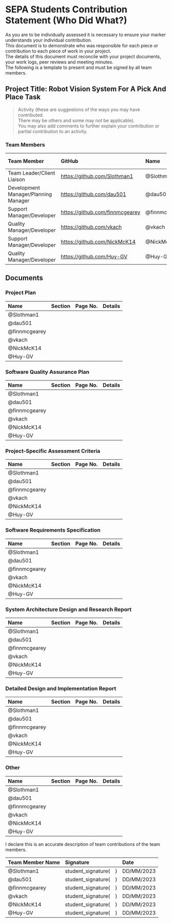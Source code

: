 <link rel="stylesheet" href="../styles/contribution.css" type="text/css">

# SEPA Students Contribution Statement (Who Did What?)
<!--
	Co-Author: @dau501
	Editor(s):
	Year: 2023
-->

As you are to be individually assessed it is necessary to ensure your marker understands your individual contribution.\
This document is to demonstrate who was responsible for each piece or contribution to each piece of work in your project.\
The details of this document must reconcile with your project documents, your work logs, peer reviews and meeting minutes.\
The following is a template to present and must be signed by all team members.

## Project Title: Robot Vision System For A Pick And Place Task
> Activity (these are suggestions of the ways you may have contributed.\
> There may be others and some may not be applicable).\
> You may also add comments to further explain your contribution or partial contribution to an activity.

### Team Members
|Team Member|GitHub|Name|Student No|
|:-|:-|:-|:-:|
|Team Leader/Client Liaison|<https://github.com/Slothman1>|@Slothman1|id|
|Development Manager/Planning Manager|<https://github.com/dau501>|@dau501|id|
|Support Manager/Developer|<https://github.com/finnmcgearey>|@finnmcgearey|id|
|Quality Manager/Developer|<https://github.com/vkach>|@vkach|id|
|Support Manager/Developer|<https://github.com/NickMcK14>|@NickMcK14|id|
|Quality Manager/Developer|<https://github.com/Huy-GV>|@Huy-GV|id|

<div class="page"/><!-- page break -->

## Documents
### Project Plan
|Name|Section|Page No.|Details|
|:-|:-|:-|:-|
|@Slothman1|<br/>|<br/>|<br/>|
|@dau501|<br/>|<br/>|<br/>|
|@finnmcgearey|<br/>|<br/>|<br/>|
|@vkach|<br/>|<br/>|<br/>|
|@NickMcK14|<br/>|<br/>|<br/>|
|@Huy-GV|<br/>|<br/>|<br/>|

<div class="page"/><!-- page break -->

### Software Quality Assurance Plan
|Name|Section|Page No.|Details|
|:-|:-|:-|:-|
|@Slothman1|<br/>|<br/>|<br/>|
|@dau501|<br/>|<br/>|<br/>|
|@finnmcgearey|<br/>|<br/>|<br/>|
|@vkach|<br/>|<br/>|<br/>|
|@NickMcK14|<br/>|<br/>|<br/>|
|@Huy-GV|<br/>|<br/>|<br/>|

<div class="page"/><!-- page break -->

### Project-Specific Assessment Criteria
|Name|Section|Page No.|Details|
|:-|:-|:-|:-|
|@Slothman1|<br/>|<br/>|<br/>|
|@dau501|<br/>|<br/>|<br/>|
|@finnmcgearey|<br/>|<br/>|<br/>|
|@vkach|<br/>|<br/>|<br/>|
|@NickMcK14|<br/>|<br/>|<br/>|
|@Huy-GV|<br/>|<br/>|<br/>|

<div class="page"/><!-- page break -->

### Software Requirements Specification
|Name|Section|Page No.|Details|
|:-|:-|:-|:-|
|@Slothman1|<br/>|<br/>|<br/>|
|@dau501|<br/>|<br/>|<br/>|
|@finnmcgearey|<br/>|<br/>|<br/>|
|@vkach|<br/>|<br/>|<br/>|
|@NickMcK14|<br/>|<br/>|<br/>|
|@Huy-GV|<br/>|<br/>|<br/>|

<div class="page"/><!-- page break -->

### System Architecture Design and Research Report
|Name|Section|Page No.|Details|
|:-|:-|:-|:-|
|@Slothman1|<br/>|<br/>|<br/>|
|@dau501|<br/>|<br/>|<br/>|
|@finnmcgearey|<br/>|<br/>|<br/>|
|@vkach|<br/>|<br/>|<br/>|
|@NickMcK14|<br/>|<br/>|<br/>|
|@Huy-GV|<br/>|<br/>|<br/>|

<div class="page"/><!-- page break -->

### Detailed Design and Implementation Report
|Name|Section|Page No.|Details|
|:-|:-|:-|:-|
|@Slothman1|<br/>|<br/>|<br/>|
|@dau501|<br/>|<br/>|<br/>|
|@finnmcgearey|<br/>|<br/>|<br/>|
|@vkach|<br/>|<br/>|<br/>|
|@NickMcK14|<br/>|<br/>|<br/>|
|@Huy-GV|<br/>|<br/>|<br/>|

<div class="page"/><!-- page break -->

### Other
|Name|Section|Page No.|Details|
|:-|:-|:-|:-|
|@Slothman1|<br/>|<br/>|<br/>|
|@dau501|<br/>|<br/>|<br/>|
|@finnmcgearey|<br/>|<br/>|<br/>|
|@vkach|<br/>|<br/>|<br/>|
|@NickMcK14|<br/>|<br/>|<br/>|
|@Huy-GV|<br/>|<br/>|<br/>|

<div class="page"/><!-- page break -->

I declare this is an accurate description of team contributions of the team members.

|Team Member Name|Signature|Date|
|:-|:-|:-|
|@Slothman1|student_signature(&emsp;)|DD/MM/2023|
|@dau501|student_signature(&emsp;)|DD/MM/2023|
|@finnmcgearey|student_signature(&emsp;)|DD/MM/2023|
|@vkach|student_signature(&emsp;)|DD/MM/2023|
|@NickMcK14|student_signature(&emsp;)|DD/MM/2023|
|@Huy-GV|student_signature(&emsp;)|DD/MM/2023|
